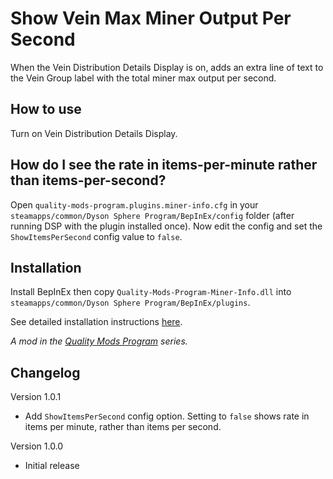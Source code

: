# Show Vein Max Miner Output Per Second

When the Vein Distribution Details Display is on, adds an extra line of text to the Vein Group label with the total miner max output per second.

## How to use

Turn on Vein Distribution Details Display.


## How do I see the rate in items-per-minute rather than items-per-second?

Open `quality-mods-program.plugins.miner-info.cfg` in your `steamapps/common/Dyson Sphere Program/BepInEx/config` folder (after running DSP with the plugin installed once). Now edit the config and set the `ShowItemsPerSecond` config value to `false`.

## Installation

Install BepInEx then copy `Quality-Mods-Program-Miner-Info.dll` into `steamapps/common/Dyson Sphere Program/BepInEx/plugins`.

See detailed installation instructions [here](https://github.com/brotchie/Quality-Mods-Program#installation).

*A mod in the [Quality Mods Program](https://github.com/brotchie/Quality-Mods-Program) series.*

## Changelog

Version 1.0.1
 - Add `ShowItemsPerSecond` config option. Setting to `false` shows rate in items per minute, rather than items per second.

Version 1.0.0
- Initial release
